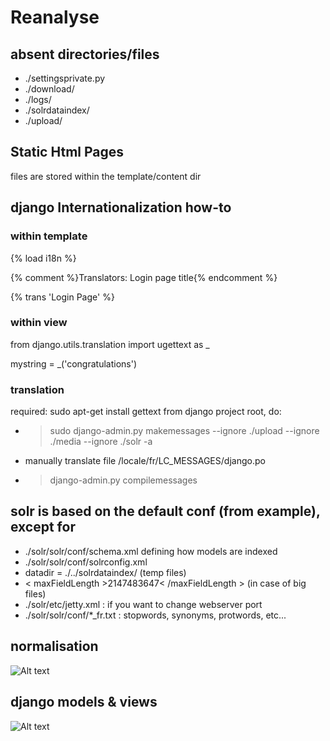 Reanalyse
=================================
## absent directories/files
* ./settingsprivate.py
* ./download/
* ./logs/
* ./solrdataindex/
* ./upload/

## Static Html Pages
files are stored within the template/content dir

## django Internationalization how-to
### within template
{% load i18n %}

{% comment %}Translators: Login page title{% endcomment %}

{% trans 'Login Page' %}
### within view
from django.utils.translation import ugettext as _

mystring = _('congratulations')

### translation
required: sudo apt-get install gettext
from django project root, do:
* > sudo django-admin.py makemessages --ignore ./upload --ignore ./media --ignore ./solr -a
* manually translate file /locale/fr/LC_MESSAGES/django.po
* > django-admin.py compilemessages

## solr is based on the default conf (from example), except for
* ./solr/solr/conf/schema.xml defining how models are indexed
* ./solr/solr/conf/solrconfig.xml
 * datadir = ./../solrdataindex/ (temp files)
 * < maxFieldLength >2147483647< /maxFieldLength > (in case of big files)
* ./solr/etc/jetty.xml : if you want to change webserver port
* ./solr/solr/conf/*_fr.txt : stopwords, synonyms, protwords, etc...

## normalisation
![Alt text](http://jiminy.medialab.sciences-po.fr/reanalyse/media/images/content_overview.png "Normalisation")

## django models & views
![Alt text](http://jiminy.medialab.sciences-po.fr/reanalyse/media/images/content_models.png "Django Models")